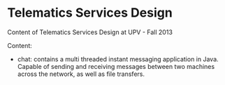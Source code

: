 # Telematics Services Design
Content of Telematics Services Design at UPV - Fall 2013

Content:
- chat: contains a multi threaded instant messaging application in Java. Capable of sending and receiving messages between two machines across the network, as well as file transfers.
